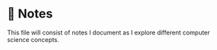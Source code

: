 # 🚀 Notes

This file will consist of notes I document as I explore different computer science concepts.
